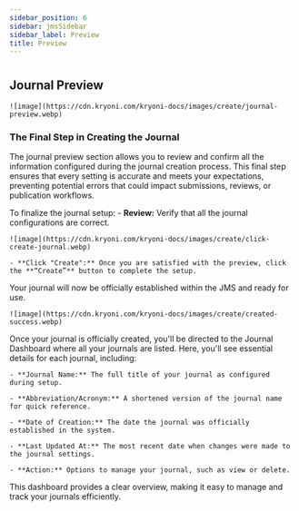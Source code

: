 ```yaml
---
sidebar_position: 6
sidebar: jmsSidebar
sidebar_label: Preview
title: Preview
---
```


#

## Journal Preview

    ![image](https://cdn.kryoni.com/kryoni-docs/images/create/journal-preview.webp)

### The Final Step in Creating the Journal

The journal preview section allows you to review and confirm all the information configured during the journal creation process. This final step ensures that every setting is accurate and meets your expectations, preventing potential errors that could impact submissions, reviews, or publication workflows.

To finalize the journal setup:
    - **Review:** Verify that all the journal configurations are correct.

    ![image](https://cdn.kryoni.com/kryoni-docs/images/create/click-create-journal.webp)

    - **Click "Create":** Once you are satisfied with the preview, click the **“Create”** button to complete the setup.
Your journal will now be officially established within the JMS and ready for use.

    ![image](https://cdn.kryoni.com/kryoni-docs/images/create/created-success.webp)

Once your journal is officially created, you'll be directed to the Journal Dashboard where all your journals are listed. Here, you'll see essential details for each journal, including:

    - **Journal Name:** The full title of your journal as configured during setup.
    
    - **Abbreviation/Acronym:** A shortened version of the journal name for quick reference.

    - **Date of Creation:** The date the journal was officially established in the system.

    - **Last Updated At:** The most recent date when changes were made to the journal settings.

    - **Action:** Options to manage your journal, such as view or delete.

This dashboard provides a clear overview, making it easy to manage and track your journals efficiently.
